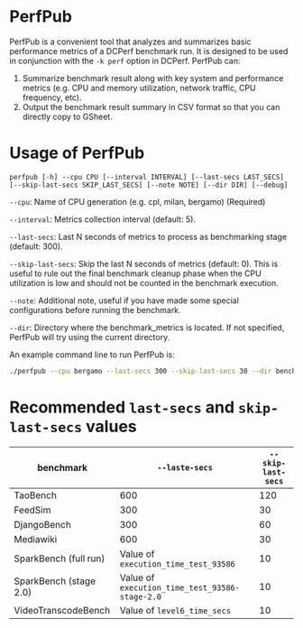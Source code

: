 # PerfPub

PerfPub is a convenient tool that analyzes and summarizes basic performance metrics of a DCPerf benchmark run. It is designed to be used in conjunction with the `-k perf` option in DCPerf. PerfPub can:

1. Summarize benchmark result along with key system and performance metrics (e.g. CPU and memory utilization, network traffic, CPU frequency, etc).
2. Output the benchmark result summary in CSV format so that you can directly copy to GSheet.

# Usage of PerfPub

`perfpub [-h] --cpu CPU [--interval INTERVAL] [--last-secs LAST_SECS] [--skip-last-secs SKIP_LAST_SECS] [--note NOTE] [--dir DIR] [--debug]`

`--cpu`: Name of CPU generation (e.g. cpl, milan, bergamo) (Required)

`--interval`: Metrics collection interval (default: 5).

`--last-secs`: Last N seconds of metrics to process as benchmarking stage (default: 300).

`--skip-last-secs`: Skip the last N seconds of metrics (default: 0). This is useful to rule out the final benchmark cleanup phase when the CPU utilization is low and should not be counted in the benchmark execution.

`--note`: Additional note, useful if you have made some special configurations before running the benchmark.

`--dir`: Directory where the benchmark_metrics is located. If not specified, PerfPub will try using the current directory.

An example command line to run PerfPub is:
```bash
./perfpub --cpu bergamo --last-secs 300 --skip-last-secs 30 --dir benchmark_metrics_<run_id>
```

# Recommended `last-secs` and `skip-last-secs` values


| benchmark    | `--laste-secs` | `--skip-last-secs` |
| -------- | ------- | ------- |
| TaoBench | 600 | 120 |
| FeedSim | 300 | 30 |
| DjangoBench | 300 | 60 |
| Mediawiki | 600 | 30 |
| SparkBench (full run) | Value of `execution_time_test_93586` | 10 |
| SparkBench (stage 2.0) | Value of `execution_time_test_93586-stage-2.0` | 10 |
| VideoTranscodeBench | Value of `level6_time_secs` | 10 |
